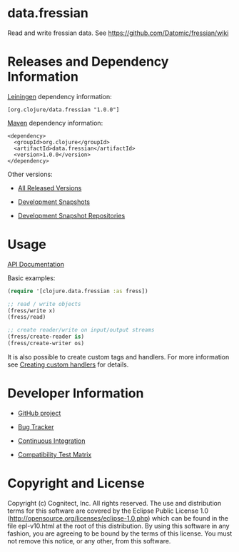 # data.fressian

Read and write fressian data. See https://github.com/Datomic/fressian/wiki

# Releases and Dependency Information

[Leiningen](https://github.com/technomancy/leiningen) dependency information:

    [org.clojure/data.fressian "1.0.0"]

[Maven](http://maven.apache.org/) dependency information:

    <dependency>
      <groupId>org.clojure</groupId>
      <artifactId>data.fressian</artifactId>
      <version>1.0.0</version>
    </dependency>

Other versions:

* [All Released Versions](http://search.maven.org/#search%7Cgav%7C1%7Cg%3A%22org.clojure%22%20AND%20a%3A%22data.fressian%22)

* [Development Snapshots](https://oss.sonatype.org/index.html#nexus-search;gav~org.clojure~data.fressian~~~)

* [Development Snapshot Repositories](http://dev.clojure.org/display/doc/Maven+Settings+and+Repositories)

# Usage

[API Documentation](http://clojure.github.com/data.fressian/)

Basic examples:

```clojure
(require '[clojure.data.fressian :as fress])

;; read / write objects
(fress/write x)
(fress/read)

;; create reader/write on input/output streams
(fress/create-reader is)
(fress/create-writer os)
```

It is also possible to create custom tags and handlers. For more information see [Creating custom handlers](https://github.com/clojure/data.fressian/wiki/Creating-custom-handlers) for details.

# Developer Information

* [GitHub project](https://github.com/clojure/data.fressian)

* [Bug Tracker](http://dev.clojure.org/jira/browse/DFRS)

* [Continuous Integration](http://build.clojure.org/job/data.fressian/)

* [Compatibility Test Matrix](http://build.clojure.org/job/data.fressian-test-matrix/)


# Copyright and License

Copyright (c) Cognitect, Inc. All rights reserved.  The use and
distribution terms for this software are covered by the Eclipse Public
License 1.0 (http://opensource.org/licenses/eclipse-1.0.php) which can
be found in the file epl-v10.html at the root of this distribution.
By using this software in any fashion, you are agreeing to be bound by
the terms of this license.  You must not remove this notice, or any
other, from this software.
